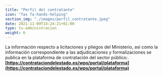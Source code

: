 ```yaml
---
title: "Perfil del contratante"
icon: "fas fa-hands-helping"
section_img: "./images/perfil_contratante.jpeg"
date: 2021-11-09T14:24:21+01:00
type: tu-administracion
weight: 6
---
```

La información respecto a licitaciones y pliegos del Ministerio, así como la información correspondiente a las adjudicaciones y formalizaciones se publica en la plataforma de contratación del sector público:.  
**[https://contrataciondelestado.es/wps/portal/plataforma](https://contrataciondelestado.es/wps/portal/plataforma)**
